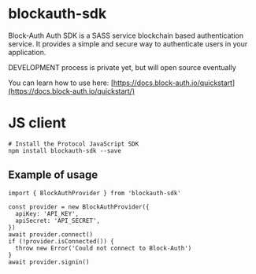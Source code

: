 # blockauth-sdk
Block-Auth Auth SDK is a SASS service blockchain based authentication service. It provides a simple and secure way to authenticate users in your application.

DEVELOPMENT process is private yet, but will open source eventually

You can learn how to use here: [https://docs.block-auth.io/quickstart](https://docs.block-auth.io/quickstart/)


# JS client

```
# Install the Protocol JavaScript SDK
npm install blockauth-sdk --save
```

## Example of usage

```
import { BlockAuthProvider } from 'blockauth-sdk'

const provider = new BlockAuthProvider({
  apiKey: 'API_KEY',
  apiSecret: 'API_SECRET',
})
await provider.connect()
if (!provider.isConnected()) {
  throw new Error('Could not connect to Block-Auth')
}
await provider.signin()
```
